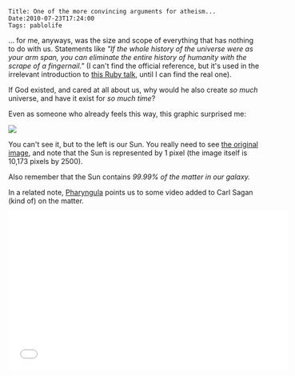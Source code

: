     Title: One of the more convincing arguments for atheism...
    Date:2010-07-23T17:24:00
    Tags: pablolife

... for me, anyways, was the size and scope of everything that has nothing to
do with us.  Statements like _"If the whole history of the universe were
as your arm span, you can eliminate the entire history of humanity with
the scrape of a fingernail."_ (I can't find the official reference, but it's
used in the irrelevant introduction to [this Ruby talk][1], until I can find
the real one).


If God existed, and cared at all about us, why would he also create _so much_
universe, and have it exist for _so much time_?

Even as someone who already feels this way, this graphic surprised me:


[![][2]][3]


You can't see it, but to the left is our Sun. You really need to see [the
original image][4], and note that the Sun is represented by 1 pixel (the image
itself is 10,173 pixels by 2500).

Also remember that the Sun contains _99.99% of the matter in our galaxy._

In a related note, [Pharyngula][5] points us to some video added to Carl Sagan
(kind of) on the matter.

<iframe width="560" height="315" src="//www.youtube.com/embed/p_naQhynOg0" frameborder="0" allowfullscreen></iframe>

   [1]: http://railsconf.blip.tv/file/2089545/
   [2]: http://1.bp.blogspot.com/_3ys1dwfzc2w/TEo2AzYte4I/AAAAAAAAAGo/n0e1P_fj23s/s320/stars_little.jpg
   [3]: http://1.bp.blogspot.com/_3ys1dwfzc2w/TEo2AzYte4I/AAAAAAAAAGo/n0e1P_fj23s/s1600/stars_little.jpg
   [4]: http://farm5.static.flickr.com/4138/4820647230_faba1c9f3b_o.jpg
   [5]: http://www.scienceblogs.com/pharyngula
